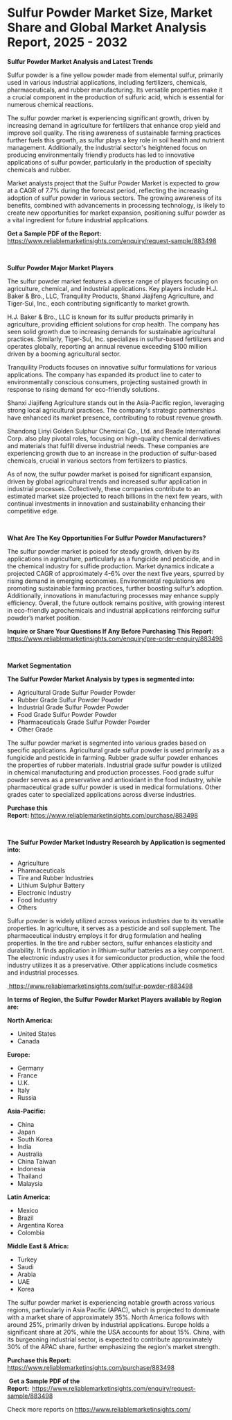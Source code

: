<p><h1>Sulfur Powder Market Size, Market Share and Global Market Analysis Report, 2025 - 2032</h1></p><p><strong>Sulfur Powder Market Analysis and Latest Trends</strong></p>
<p><p>Sulfur powder is a fine yellow powder made from elemental sulfur, primarily used in various industrial applications, including fertilizers, chemicals, pharmaceuticals, and rubber manufacturing. Its versatile properties make it a crucial component in the production of sulfuric acid, which is essential for numerous chemical reactions.</p><p>The sulfur powder market is experiencing significant growth, driven by increasing demand in agriculture for fertilizers that enhance crop yield and improve soil quality. The rising awareness of sustainable farming practices further fuels this growth, as sulfur plays a key role in soil health and nutrient management. Additionally, the industrial sector's heightened focus on producing environmentally friendly products has led to innovative applications of sulfur powder, particularly in the production of specialty chemicals and rubber.</p><p>Market analysts project that the Sulfur Powder Market is expected to grow at a CAGR of 7.7% during the forecast period, reflecting the increasing adoption of sulfur powder in various sectors. The growing awareness of its benefits, combined with advancements in processing technology, is likely to create new opportunities for market expansion, positioning sulfur powder as a vital ingredient for future industrial applications.</p></p>
<p><strong>Get a Sample PDF of the Report:&nbsp;</strong> <a href="https://www.reliablemarketinsights.com/enquiry/request-sample/883498?utm_campaign=3036&utm_medium=2&utm_source=Github&utm_content=ia&utm_term=01042025&utm_id=sulfur-powder">https://www.reliablemarketinsights.com/enquiry/request-sample/883498</a></p>
<p>&nbsp;</p>
<p><strong>Sulfur Powder Major Market Players</strong></p>
<p><p>The sulfur powder market features a diverse range of players focusing on agriculture, chemical, and industrial applications. Key players include H.J. Baker & Bro., LLC, Tranquility Products, Shanxi Jiajifeng Agriculture, and Tiger-Sul, Inc., each contributing significantly to market growth.</p><p>H.J. Baker & Bro., LLC is known for its sulfur products primarily in agriculture, providing efficient solutions for crop health. The company has seen solid growth due to increasing demands for sustainable agricultural practices. Similarly, Tiger-Sul, Inc. specializes in sulfur-based fertilizers and operates globally, reporting an annual revenue exceeding $100 million driven by a booming agricultural sector.</p><p>Tranquility Products focuses on innovative sulfur formulations for various applications. The company has expanded its product line to cater to environmentally conscious consumers, projecting sustained growth in response to rising demand for eco-friendly solutions.</p><p>Shanxi Jiajifeng Agriculture stands out in the Asia-Pacific region, leveraging strong local agricultural practices. The company's strategic partnerships have enhanced its market presence, contributing to robust revenue growth.</p><p>Shandong Linyi Golden Sulphur Chemical Co., Ltd. and Reade International Corp. also play pivotal roles, focusing on high-quality chemical derivatives and materials that fulfill diverse industrial needs. These companies are experiencing growth due to an increase in the production of sulfur-based chemicals, crucial in various sectors from fertilizers to plastics.</p><p>As of now, the sulfur powder market is poised for significant expansion, driven by global agricultural trends and increased sulfur application in industrial processes. Collectively, these companies contribute to an estimated market size projected to reach billions in the next few years, with continual investments in innovation and sustainability enhancing their competitive edge.</p></p>
<p>&nbsp;</p>
<p><strong>What Are The Key Opportunities For Sulfur Powder Manufacturers?</strong></p>
<p><p>The sulfur powder market is poised for steady growth, driven by its applications in agriculture, particularly as a fungicide and pesticide, and in the chemical industry for sulfide production. Market dynamics indicate a projected CAGR of approximately 4-6% over the next five years, spurred by rising demand in emerging economies. Environmental regulations are promoting sustainable farming practices, further boosting sulfur’s adoption. Additionally, innovations in manufacturing processes may enhance supply efficiency. Overall, the future outlook remains positive, with growing interest in eco-friendly agrochemicals and industrial applications reinforcing sulfur powder’s market position.</p></p>
<p><strong>Inquire or Share Your Questions If Any Before Purchasing This Report:</strong> <a href="https://www.reliablemarketinsights.com/enquiry/pre-order-enquiry/883498?utm_campaign=3036&utm_medium=2&utm_source=Github&utm_content=ia&utm_term=01042025&utm_id=sulfur-powder">https://www.reliablemarketinsights.com/enquiry/pre-order-enquiry/883498</a></p>
<p>&nbsp;</p>
<p><strong>Market Segmentation</strong></p>
<p><strong>The Sulfur Powder Market Analysis by types is segmented into:</strong></p>
<p><ul><li>Agricultural Grade Sulfur Powder Powder</li><li>Rubber Grade Sulfur Powder Powder</li><li>Industrial Grade Sulfur Powder Powder</li><li>Food Grade Sulfur Powder Powder</li><li>Pharmaceuticals Grade Sulfur Powder Powder</li><li>Other Grade</li></ul></p>
<p><p>The sulfur powder market is segmented into various grades based on specific applications. Agricultural grade sulfur powder is used primarily as a fungicide and pesticide in farming. Rubber grade sulfur powder enhances the properties of rubber materials. Industrial grade sulfur powder is utilized in chemical manufacturing and production processes. Food grade sulfur powder serves as a preservative and antioxidant in the food industry, while pharmaceutical grade sulfur powder is used in medical formulations. Other grades cater to specialized applications across diverse industries.</p></p>
<p><strong>Purchase this Report:&nbsp;</strong><a href="https://www.reliablemarketinsights.com/purchase/883498?utm_campaign=3036&utm_medium=2&utm_source=Github&utm_content=ia&utm_term=01042025&utm_id=sulfur-powder">https://www.reliablemarketinsights.com/purchase/883498</a></p>
<p>&nbsp;</p>
<p><strong>The Sulfur Powder Market Industry Research by Application is segmented into:</strong></p>
<p><ul><li>Agriculture</li><li>Pharmaceuticals</li><li>Tire and Rubber Industries</li><li>Lithium Sulphur Battery</li><li>Electronic Industry</li><li>Food Industry</li><li>Others</li></ul></p>
<p><p>Sulfur powder is widely utilized across various industries due to its versatile properties. In agriculture, it serves as a pesticide and soil supplement. The pharmaceutical industry employs it for drug formulation and healing properties. In the tire and rubber sectors, sulfur enhances elasticity and durability. It finds application in lithium-sulfur batteries as a key component. The electronic industry uses it for semiconductor production, while the food industry utilizes it as a preservative. Other applications include cosmetics and industrial processes.</p></p>
<p><a href="https://www.reliablemarketinsights.com/sulfur-powder-r883498?utm_campaign=3036&utm_medium=2&utm_source=Github&utm_content=ia&utm_term=01042025&utm_id=sulfur-powder">&nbsp;https://www.reliablemarketinsights.com/sulfur-powder-r883498</a></p>
<p><strong>In terms of Region, the Sulfur Powder Market Players available by Region are:</strong></p>
<p>
    <p> <strong> North America: </strong>
        <ul>
            <li>United States</li>
            <li>Canada</li>
        </ul>
        </p> 
    <p> <strong> Europe: </strong>
        <ul>
            <li>Germany</li>
            <li>France</li>
            <li>U.K.</li>
            <li>Italy</li>
            <li>Russia</li>
        </ul>
        </p> 
    <p> <strong> Asia-Pacific: </strong>
        <ul>
            <li>China</li>
            <li>Japan</li>
            <li>South Korea</li>
            <li>India</li>
            <li>Australia</li>
            <li>China Taiwan</li>
            <li>Indonesia</li>
            <li>Thailand</li>
            <li>Malaysia</li>
        </ul>
        </p> 
    <p> <strong> Latin America: </strong>
        <ul>
            <li>Mexico</li>
            <li>Brazil</li>
            <li>Argentina Korea</li>
            <li>Colombia</li>
        </ul>
        </p> 
    <p> <strong> Middle East & Africa: </strong>
        <ul>
            <li>Turkey</li>
            <li>Saudi</li>
            <li>Arabia</li>
            <li>UAE</li>
            <li>Korea</li>
        </ul>
    </p>
    </p>
<p><p>The sulfur powder market is experiencing notable growth across various regions, particularly in Asia Pacific (APAC), which is projected to dominate with a market share of approximately 35%. North America follows with around 25%, primarily driven by industrial applications. Europe holds a significant share at 20%, while the USA accounts for about 15%. China, with its burgeoning industrial sector, is expected to contribute approximately 30% of the APAC share, further emphasizing the region's market strength.</p></p>
<p><strong>Purchase this Report: </strong><a href="https://www.reliablemarketinsights.com/purchase/883498?utm_campaign=3036&utm_medium=2&utm_source=Github&utm_content=ia&utm_term=01042025&utm_id=sulfur-powder">https://www.reliablemarketinsights.com/purchase/883498</a></p>
<p>&nbsp;<strong>Get a Sample PDF of the Report:&nbsp;&nbsp;</strong><a href="https://www.reliablemarketinsights.com/enquiry/request-sample/883498?utm_campaign=3036&utm_medium=2&utm_source=Github&utm_content=ia&utm_term=01042025&utm_id=sulfur-powder">https://www.reliablemarketinsights.com/enquiry/request-sample/883498</a></p>
<p><strong></strong></p>
<p>Check more reports on <a href="https://www.reliablemarketinsights.com/?utm_campaign=3036&utm_medium=2&utm_source=Github&utm_content=ia&utm_term=01042025&utm_id=sulfur-powder">https://www.reliablemarketinsights.com/</a></p>